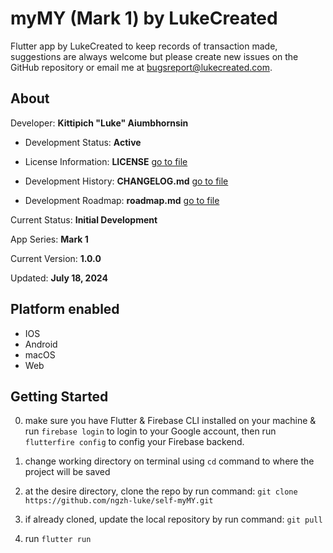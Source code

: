 # myMY (Mark 1) by LukeCreated

Flutter app by LukeCreated to keep records of transaction made, suggestions are always welcome but please create new issues on the GitHub repository or email me at <bugsreport@lukecreated.com>.

## About

Developer: **Kittipich "Luke" Aiumbhornsin**

- Development Status: **Active**

- License Information: **LICENSE** [go to file](../LICENSE)

- Development History: **CHANGELOG.md** [go to file](../CHANGELOG.md)

- Development Roadmap: **roadmap.md** [go to file](roadmap.md)

Current Status: **Initial Development**

App Series: **Mark 1**

Current Version: **1.0.0**

Updated: **July 18, 2024**

## Platform enabled

- IOS
- Android
- macOS
- Web

## Getting Started

0. make sure you have Flutter & Firebase CLI installed on your machine & run `firebase login` to login to your Google account, then run `flutterfire config` to config your Firebase backend.

1. change working directory on terminal using `cd` command to where the project will be saved

2. at the desire directory, clone the repo by run command:
`git clone https://github.com/ngzh-luke/self-myMY.git`

3. if already cloned, update the local repository by run command:
`git pull`

4. run `flutter run`
